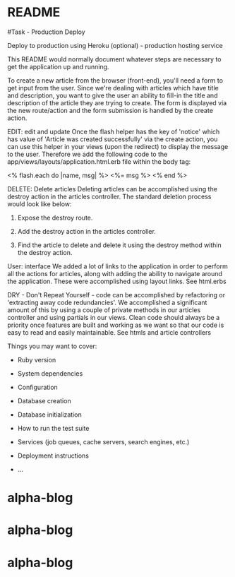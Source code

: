 # README



#Task - Production Deploy

Deploy to production using Heroku (optional) - production hosting service

This README would normally document whatever steps are necessary to get the
application up and running.



To create a new article from the browser (front-end), you'll need a form to get input from the user. Since we're dealing with articles which have title and description, you want to give the user an ability to fill-in the title and description of the article they are trying to create. The form is displayed via the new route/action and the form submission is handled by the create action.

EDIT: edit and update
Once the flash helper has the key of 'notice' which has value of 'Article was created successfully' via the create action, you can use this helper in your views (upon the redirect) to display the message to the user. Therefore we add the following code to the app/views/layouts/application.html.erb file within the body tag:

<% flash.each do |name, msg| %> 
  <%= msg %> 
<% end %>


DELETE: Delete articles
Deleting articles can be accomplished using the destroy action in the articles controller. The standard deletion process would look like below:

1. Expose the destroy route.

2. Add the destroy action in the articles controller.

3. Find the article to delete and delete it using the destroy method within the destroy action.


User: interface 
We added a lot of links to the application in order to perform all the actions for articles, along with adding the ability to navigate around the application. These were accomplished using layout links. See html.erbs

DRY - Don't Repeat Yourself - code can be accomplished by refactoring or 'extracting away code redundancies'. We accomplished a significant amount of this by using a couple of private methods in our articles controller and using partials in our views. Clean code should always be a priority once features are built and working as we want so that our code is easy to read and easily maintainable. See htmls and article controllers


Things you may want to cover:

* Ruby version

* System dependencies

* Configuration

* Database creation

* Database initialization

* How to run the test suite

* Services (job queues, cache servers, search engines, etc.)

* Deployment instructions

* ...
# alpha-blog
# alpha-blog
# alpha-blog

